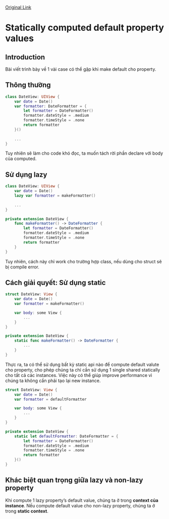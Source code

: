 [Original Link](https://www.swiftbysundell.com/tips/statically-computed-default-property-values/)

# Statically computed default property values
## Introduction
Bài viết trình bày về 1 vài case có thể gặp khi make default cho property.

## Thông thường
```swift
class DateView: UIView {
    var date = Date()
    var formatter: DateFormatter = {
        let formatter = DateFormatter()
        formatter.dateStyle = .medium
        formatter.timeStyle = .none
        return formatter
    }()
    
    ...
}
```
Tuy nhiên sẽ làm cho code khó đọc, ta muốn tách rời phần declare với body của computed.

## Sử dụng lazy
```swift
class DateView: UIView {
    var date = Date()
    lazy var formatter = makeFormatter()
    
    ...
}

private extension DateView {
    func makeFormatter() -> DateFormatter {
        let formatter = DateFormatter()
        formatter.dateStyle = .medium
        formatter.timeStyle = .none
        return formatter
    }
}
```
Tuy nhiên, cách này chỉ work cho trường hợp class, nếu dùng cho  struct sẽ bị compile error.

## Cách giải quyết: Sử dụng static
```swift
struct DateView: View {
    var date = Date()
    var formatter = makeFormatter()

    var body: some View {
        ...
    }
}

private extension DateView {
    static func makeFormatter() -> DateFormatter {
        ...
    }
}
```
Thực ra, ta có thể sử dụng bất kỳ static api nào để compute default valute cho property, cho phép chúng ta chỉ cần sử dụng 1 single shared statically cho tất cả các instances. 
Việc này có thể giúp improve performance vì chúng ta không cần phải tạo lại new instance.
```swift
struct DateView: View {
    var date = Date()
    var formatter = defaultFormatter

    var body: some View {
        ...
    }
}

private extension DateView {
    static let defaultFormatter: DateFormatter = {
        let formatter = DateFormatter()
        formatter.dateStyle = .medium
        formatter.timeStyle = .none
        return formatter
    }()
}
```
## Khác biệt quan trọng giữa lazy và non-lazy property
Khi compute 1 lazy property’s default value, chúng ta ở trong __context của instance__. Nếu compute default value cho non-lazy property, chúng ta ở trong __static context__.